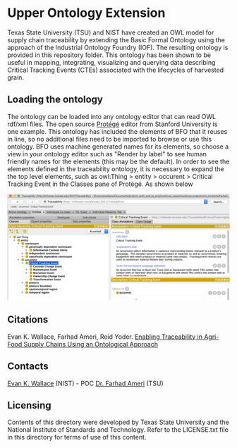 # Upper Ontology Extension
Texas State University (TSU) and NIST have created an OWL model for supply chain traceability by extending the Basic Formal Ontology using the approach of the Industrial Ontology Foundry (IOF). The resulting ontology is provided in this repository folder. This ontology has been shown to be useful in mapping, integrating, visualizing and querying data describing Critical Tracking Events (CTEs) associated with the lifecycles of harvested grain.
## Loading the ontology
The ontology can be loaded into any ontology editor that can read OWL rdf/xml files.  The open source [Protégé](https://protege.stanford.edu) editor from Stanford University is one example.  This ontology has included the elements of BFO that it reuses in line, so no additional files need to be imported to browse or use this ontology. BFO uses machine generated names for its elements, so choose a view in your ontology editor such as "Render by label" to see human friendly names for the elements (this may be the default). In order to see the elements defined in the traceability ontology, it is necessary to expand the the top level elements, such as owl:Thing > entity > occurent > Critical Tracking Event in the Classes pane of Protégé.   As shown below

![Protege example](./ExpandedClassesEg4txt-ont.png)

## Citations
Evan K. Wallace, Farhad Ameri, Reid Yoder. [Enabling Traceability in Agri-Food Supply Chains Using an Ontological Approach](https://doi.org/10.1115/DETC2020-22672)

## Contacts
[Evan K. Wallace](https://www.nist.gov/people/evan-k-wallace) (NIST) - POC
[Dr. Farhad Ameri](https://faculty.txstate.edu/profile/1922434) (TSU)

## Licensing
Contents of this directory were developed by Texas State University and the National Institute of Standards and Technology. Refer to the LICENSE.txt file in this directory for terms of use of this content.
